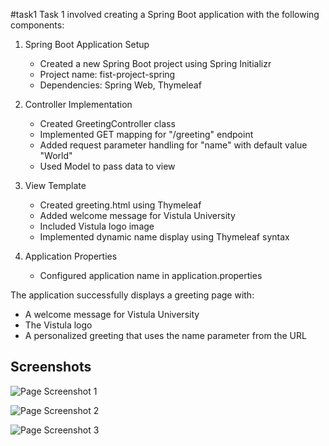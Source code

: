 #task1
Task 1 involved creating a Spring Boot application with the following components:

1. Spring Boot Application Setup
   - Created a new Spring Boot project using Spring Initializr
   - Project name: fist-project-spring
   - Dependencies: Spring Web, Thymeleaf

2. Controller Implementation
   - Created GreetingController class
   - Implemented GET mapping for "/greeting" endpoint
   - Added request parameter handling for "name" with default value "World"
   - Used Model to pass data to view

3. View Template
   - Created greeting.html using Thymeleaf
   - Added welcome message for Vistula University
   - Included Vistula logo image
   - Implemented dynamic name display using Thymeleaf syntax

4. Application Properties
   - Configured application name in application.properties

The application successfully displays a greeting page with:
- A welcome message for Vistula University
- The Vistula logo
- A personalized greeting that uses the name parameter from the URL

## Screenshots

![Page Screenshot 1](Screenshot%202025-05-19%20at%204.12.25%E2%80%AFPM.png)

![Page Screenshot 2](Screenshot%202025-05-19%20at%204.12.33%E2%80%AFPM.png)

![Page Screenshot 3](Screenshot%202025-05-19%20at%204.15.58%E2%80%AFPM.png)




